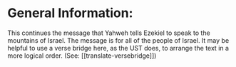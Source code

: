 # General Information:

This continues the message that Yahweh tells Ezekiel to speak to the mountains of Israel. The message is for all of the people of Israel. It may be helpful to use a verse bridge here, as the UST does, to arrange the text in a more logical order. (See: [[translate-versebridge]])
